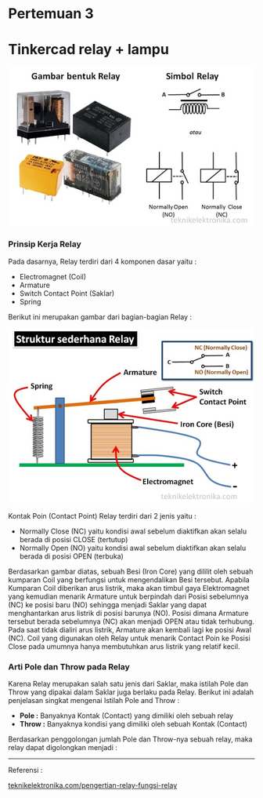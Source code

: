 # Pertemuan 3

<h1>Tinkercad relay + lampu</h1>

<img src="Gambar-bentuk-dan-Simbol-relay.jpg">

### Prinsip Kerja Relay
<p>Pada dasarnya, Relay terdiri dari 4 komponen dasar  yaitu :</p>

<ul>
	<li>Electromagnet (Coil)</li>
	<li>Armature</li>
	<li>Switch Contact Point (Saklar)</li>
	<li>Spring</li>
</ul>

<p>Berikut ini merupakan gambar dari bagian-bagian Relay :</p>

<img src="Struktur-Relay.jpg">

<p>Kontak Poin (Contact Point) Relay terdiri dari 2 jenis yaitu :</p>
<ul>
	<li>Normally Close (NC) yaitu kondisi awal sebelum diaktifkan akan selalu berada di posisi CLOSE (tertutup)</li>
	<li>Normally Open (NO) yaitu kondisi awal sebelum diaktifkan akan selalu berada di posisi OPEN (terbuka)</li>
</ul>

<p>Berdasarkan gambar diatas, sebuah Besi (Iron Core) yang dililit oleh sebuah kumparan Coil yang berfungsi untuk mengendalikan Besi tersebut. Apabila Kumparan Coil diberikan arus listrik, maka akan timbul gaya Elektromagnet yang kemudian menarik Armature untuk berpindah dari Posisi sebelumnya (NC) ke posisi baru (NO) sehingga menjadi Saklar yang dapat menghantarkan arus listrik di posisi barunya (NO). Posisi dimana Armature tersebut berada sebelumnya (NC) akan menjadi OPEN atau tidak terhubung. Pada saat tidak dialiri arus listrik, Armature akan kembali lagi ke posisi Awal (NC). Coil yang digunakan oleh Relay untuk menarik Contact Poin ke Posisi Close pada umumnya hanya membutuhkan arus listrik yang relatif kecil.</p>

<h3>Arti Pole dan Throw pada Relay</h3>

<p>Karena Relay merupakan salah satu jenis dari Saklar, maka istilah Pole dan Throw yang dipakai dalam Saklar juga berlaku pada Relay. Berikut ini adalah penjelasan singkat mengenai Istilah Pole and Throw :</p>

<ul>
	<li><b>Pole :</b> Banyaknya Kontak (Contact) yang dimiliki oleh sebuah relay</li>
	<li><b>Throw :</b> Banyaknya kondisi yang dimiliki oleh sebuah Kontak (Contact)</li>
</ul>

<p>Berdasarkan penggolongan jumlah Pole dan Throw-nya sebuah relay, maka relay dapat digolongkan menjadi :</p>

<hr>
<p>Referensi :</p>
<a href="https://teknikelektronika.com/pengertian-relay-fungsi-relay/">teknikelektronika.com/pengertian-relay-fungsi-relay</a>
